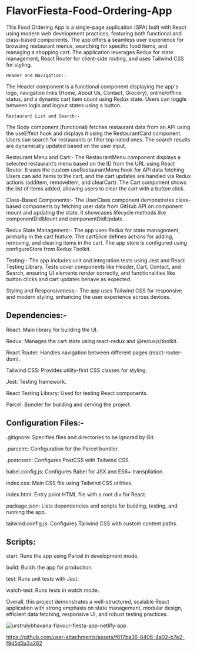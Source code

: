# FlavorFiesta-Food-Ordering-App

This Food Ordering App is a single-page application (SPA) built with React using modern web development practices, featuring both functional and class-based components. The app offers a seamless user experience for browsing restaurant menus, searching for specific food items, and managing a shopping cart. 
The application leverages Redux for state management, React Router for client-side routing, and uses Tailwind CSS for styling.

    Header and Navigation:-
The Header component is a functional component displaying the app's logo, navigation links (Home, About Us, Contact, Grocery), online/offline status, and a dynamic cart item count using Redux state. Users can toggle between login and logout states using a button.

    Restaurant List and Search:- 
The Body component (functional) fetches restaurant data from an API using the useEffect hook and displays it using the RestaurantCard component. Users can search for restaurants or filter top-rated ones. The search results are dynamically updated based on the user input.

Restaurant Menu and Cart:- The RestaurantMenu component displays a selected restaurant’s menu based on the ID from the URL using React Router. It uses the custom useRestaurantMenu hook 
 for API data fetching. Users can add items to the cart, and the cart updates are handled via Redux actions (addItem, removeItem, and clearCart). The Cart component shows the list of 
 items added, allowing users to clear the cart with a button click.

Class-Based Components:- The UserClass component demonstrates class-based components by fetching user data from GitHub API on component mount and updating the state. It showcases 
 lifecycle methods like componentDidMount and componentDidUpdate.

Redux State Management:- The app uses Redux for state management, primarily in the cart feature. The cartSlice defines actions for adding, removing, and clearing items in the cart. The 
 app store is configured using configureStore from Redux Toolkit.

Testing:- The app includes unit and integration tests using Jest and React Testing Library. Tests cover components like Header, Cart, Contact, and Search, ensuring UI elements render 
 correctly, and functionalities like button clicks and cart updates behave as expected.

Styling and Responsiveness:- The app uses Tailwind CSS for responsive and modern styling, enhancing the user experience across devices.


## Dependencies:-

React: Main library for building the UI.

Redux: Manages the cart state using react-redux and @reduxjs/toolkit.

React Router: Handles navigation between different pages (react-router-dom).

Tailwind CSS: Provides utility-first CSS classes for styling.

Jest: Testing framework.

React Testing Library: Used for testing React components.

Parcel: Bundler for building and serving the project.


## Configuration Files:-

.gitignore:  Specifies files and directories to be ignored by Git.

.parcelrc:   Configuration for the Parcel bundler.

.postcssrc:  Configures PostCSS with Tailwind CSS.

 babel.config.js:  Configures Babel for JSX and ES6+ transpilation.

 index.css:   Main CSS file using Tailwind CSS utilities.

 index.html:   Entry point HTML file with a root div for React.

 package.json:  Lists dependencies and scripts for building, testing, and running the app.

 tailwind.config.js:  Configures Tailwind CSS with custom content paths.
               

## Scripts:
               
start: Runs the app using Parcel in development mode.

build: Builds the app for production.

test: Runs unit tests with Jest.

watch-test: Runs tests in watch mode.

Overall, this project demonstrates a well-structured, scalable React application with strong emphasis on state management, modular design, efficient data fetching, responsive UI, and robust testing practices.





![urstrulybhavana-flavour-fiesta-app-netlify-app](https://github.com/user-attachments/assets/79945122-2509-4d3a-8f47-6d8aa833bb8b)



https://github.com/user-attachments/assets/f617ba36-6406-4a02-b7e2-f9d5d3a3a262




